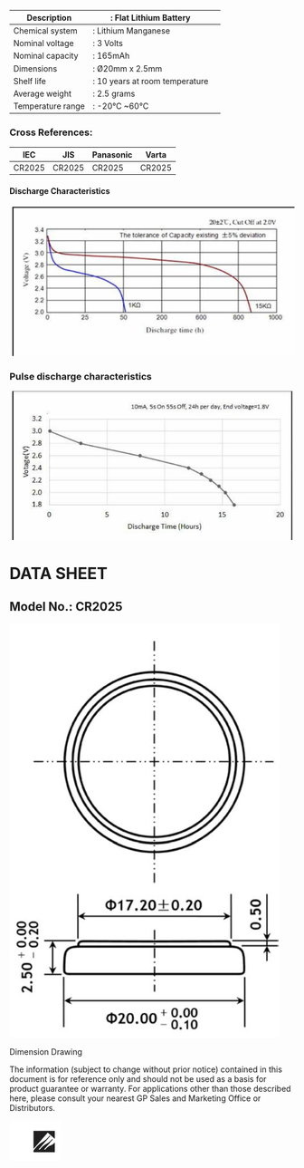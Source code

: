 | Description       | : Flat Lithium Battery         |  |
|-------------------|--------------------------------|--|
| Chemical system   | : Lithium Manganese            |  |
| Nominal voltage   | : 3 Volts                      |  |
| Nominal capacity  | : 165mAh                       |  |
| Dimensions        | : Ø20mm x 2.5mm                |  |
| Shelf life        | : 10 years at room temperature |  |
| Average weight    | : 2.5 grams                    |  |
| Temperature range | : -20°C ~60°C                  |  |

### **Cross References:**

| IEC    | JIS    | Panasonic | Varta  |
|--------|--------|-----------|--------|
| CR2025 | CR2025 | CR2025    | CR2025 |

#### **Discharge Characteristics**

![](images/_page_0_Figure_5.jpeg)

### **Pulse discharge characteristics**

![](images/_page_0_Figure_7.jpeg)

# **DATA SHEET**

## **Model No.: CR2025**

![](images/_page_0_Figure_10.jpeg)

Dimension Drawing

The information (subject to change without prior notice) contained in this document is for reference only and should not be used as a basis for product guarantee or warranty. For applications other than those described here, please consult your nearest GP Sales and Marketing Office or Distributors.

![](images/_page_0_Picture_15.jpeg)